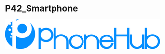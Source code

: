 # P42_Smartphone
![Best Logo Ever](https://raw.githubusercontent.com/alessdangelo/P42_Smartphone/main/Ressource/Image/g921.png)
